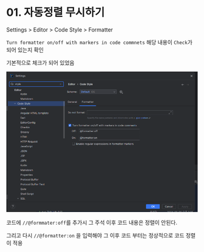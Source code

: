 # 01. 자동정렬 무시하기

Settings > Editor > Code Style > Formatter

`Turn formatter on/off with markers in code commnets` 해당 내용이 `Check`가 되어 있는지 확인

기본적으로 체크가 되어 있었음

![image-20240913232634133](assets/image-20240913232634133.png)



코드에 `//@formmater:off`를 추가시 그 주석 이후 코드 내용은 정렬이 안된다.

그리고 다시 `//@formatter:on` 을 입력해야 그 이후 코드 부터는 정상적으로 코드 정렬이 적용



